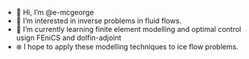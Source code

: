 - 👋 Hi, I’m @e-mcgeorge
- 👀 I’m interested in inverse problems in fluid flows.
- 🌱 I’m currently learning finite element modelling and optimal control usign FEniCS and dolfin-adjoint
- :snowflake: I hope to apply these modelling techniques to ice flow problems.

<!---
- 💞️ I’m looking to collaborate on my next project (inverse problems in lava flow).
- 📫 How to reach me: email at liz.mcgeorge@pg.canterbury.ac.nz
--->

<!---
e-mcgeorge/e-mcgeorge is a ✨ special ✨ repository because its `README.md` (this file) appears on your GitHub profile.
You can click the Preview link to take a look at your changes.
--->
